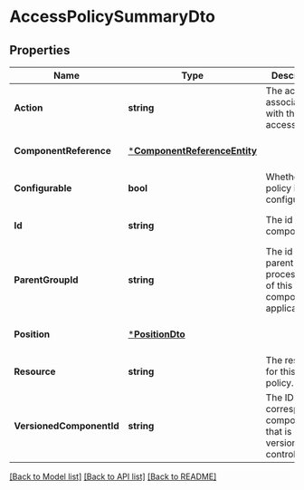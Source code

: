 # AccessPolicySummaryDto

## Properties
Name | Type | Description | Notes
------------ | ------------- | ------------- | -------------
**Action** | **string** | The action associated with this access policy. | [optional] [default to null]
**ComponentReference** | [***ComponentReferenceEntity**](ComponentReferenceEntity.md) |  | [optional] [default to null]
**Configurable** | **bool** | Whether this policy is configurable. | [optional] [default to null]
**Id** | **string** | The id of the component. | [optional] [default to null]
**ParentGroupId** | **string** | The id of parent process group of this component if applicable. | [optional] [default to null]
**Position** | [***PositionDto**](PositionDTO.md) |  | [optional] [default to null]
**Resource** | **string** | The resource for this access policy. | [optional] [default to null]
**VersionedComponentId** | **string** | The ID of the corresponding component that is under version control | [optional] [default to null]

[[Back to Model list]](../README.md#documentation-for-models) [[Back to API list]](../README.md#documentation-for-api-endpoints) [[Back to README]](../README.md)

